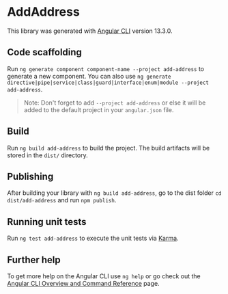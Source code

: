 # AddAddress

This library was generated with [Angular CLI](https://github.com/angular/angular-cli) version 13.3.0.

## Code scaffolding

Run `ng generate component component-name --project add-address` to generate a new component. You can also use `ng generate directive|pipe|service|class|guard|interface|enum|module --project add-address`.
> Note: Don't forget to add `--project add-address` or else it will be added to the default project in your `angular.json` file. 

## Build

Run `ng build add-address` to build the project. The build artifacts will be stored in the `dist/` directory.

## Publishing

After building your library with `ng build add-address`, go to the dist folder `cd dist/add-address` and run `npm publish`.

## Running unit tests

Run `ng test add-address` to execute the unit tests via [Karma](https://karma-runner.github.io).

## Further help

To get more help on the Angular CLI use `ng help` or go check out the [Angular CLI Overview and Command Reference](https://angular.io/cli) page.
